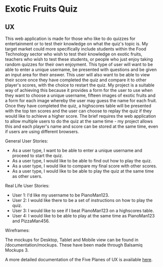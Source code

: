 # Exotic Fruits Quiz

## UX

This web application is made for those who like to do quizzes for entertainment or to test their knowledge on what the quiz's topic is. My target market could more specifically
include students within the Food Technology sector who wish to test their knowledge on exotic fruits, teachers who wish to test these students, or people who just enjoy taking
random quizzes for their own enjoyment. This type of user will want to be able to enter a unique username, be presented with questions and be given an input area for their answer.
This user will also want to be able to view their score once they have completed the quiz and compare it to other player's scores, with the choice to restart the quiz. 
My project is a suitable way of achieving this because it provides a form for the user to use when they want to choose a unique username, fifteen images of exotic fruits and a form
for each image whereby the user may guess the name for each fruit. Once they have completed the quiz, a highscores table will be presented with the top ten scores and the user can choose 
to replay the quiz if they would like to achieve a higher score. The brief requires the web application to allow multiple users to do the quiz at the same time - my project allows this
and each player's name and score can be stored at the same time, even if users are using different browsers.

General User Stories:

- As a user type, I want to be able to enter a unique username and proceed to start the quiz.
- As a user type, I would like to be able to find out how to play the quiz.
- As a user type, I would like to compare my final score with other scores.
- As a user type, I would like to be able to play the quiz at the same time as other users.

Real Life User Stories:

- User 1: I'd like my username to be PianoMan123.
- User 2: I would like there to be a set of instructions on how to play the quiz.
- User 3: I would like to see if I beat PianoMan123 on a highscores table.
- User 4: I would like to be able to play at the same time as PianoMan123 and PizzaMan456.

Wireframes:

The mockups for Desktop, Tablet and Mobile view can be found in /documentation/mockups. These have been made through Balsamiq Mockups 3. 

A more detailed documentation of the Five Planes of UX is available [here](documentation/ux_planes.pdf).